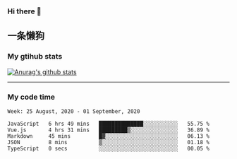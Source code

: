 ### Hi there 👋

## 一条懒狗
<!--
**kiss-me-quickly/kiss-me-quickly** is a ✨ _special_ ✨ repository because its `README.md` (this file) appears on your GitHub profile.

Here are some ideas to get you started:

- 🔭 I’m currently working on ...
- 🌱 I’m currently learning ...
- 👯 I’m looking to collaborate on ...
- 🤔 I’m looking for help with ...
- 💬 Ask me about ...
- 📫 How to reach me: ...
- 😄 Pronouns: ...
- ⚡ Fun fact: ...
-->


### My gtihub stats

[![Anurag's github stats](https://github-readme-stats.vercel.app/api?username=kiss-me-quickly)](https://github.com/anuraghazra/github-readme-stats)

***

### My code time

<!--START_SECTION:waka-->
```text
Week: 25 August, 2020 - 01 September, 2020

JavaScript   6 hrs 49 mins   ██████████████░░░░░░░░░░░   55.75 % 
Vue.js       4 hrs 31 mins   █████████▒░░░░░░░░░░░░░░░   36.89 % 
Markdown     45 mins         █▓░░░░░░░░░░░░░░░░░░░░░░░   06.13 % 
JSON         8 mins          ▒░░░░░░░░░░░░░░░░░░░░░░░░   01.18 % 
TypeScript   0 secs          ░░░░░░░░░░░░░░░░░░░░░░░░░   00.05 % 
```
<!--END_SECTION:waka-->
